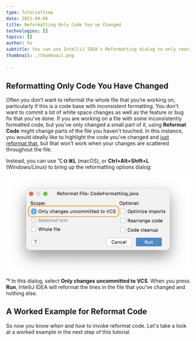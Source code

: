 ```yaml
---
type: TutorialStep
date: 2021-09-06
title: Reformatting Only Code You've Changed
technologies: []
topics: []
author: hs
subtitle: You can use IntelliJ IDEA's Reformatting dialog to only rearrange code that you've changed
thumbnail: ./thumbnail.png

---
```



## Reformatting Only Code You Have Changed
Often you don’t want to reformat the whole file that you’re working on, particularly if this is a code base with inconsistent formatting. You don't want to commit a lot of white space changes as well as the feature or bug fix that you've done.  If you are working on a file with some inconsistently formatted code, but you’ve only changed a small part of it, using **Reformat Code** might change parts of the file you haven't touched. In this instance, you would ideally like to highlight the code you’ve changed and [just reformat that](../reformatting-a-selection-or-class), but that won’t work when your changes are scattered throughout the file.

Instead, you can use **⌥⇧⌘L** (macOS), or **Ctrl+Alt+Shift+L** (Windows/Linux) to bring up the reformatting options dialog:

![Reformat Only Code That's Changed](reformat-code-only-changed.png)
˚º
In this dialog, select **Only changes uncommitted to VCS**. When you press **Run**, IntelliJ IDEA will reformat the lines in the file that you've changed and nothing else. 

## A Worked Example for Reformat Code
So now you know _when_ and _how_ to invoke reformat code. Let's take a look at a worked example in the next step of this tutorial.

